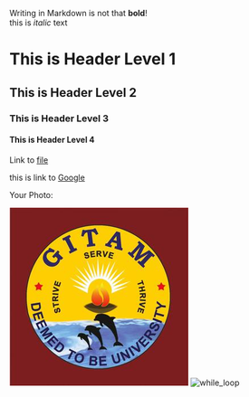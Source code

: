 Writing in Markdown is not that __bold__!  
 this is *italic* text


# This is Header Level 1  
## This is Header Level 2
### This is Header Level 3
#### This is Header Level 4      

Link to [file](File2.md)

this is link to [Google](https://www.google.co.in)

Your Photo:

![Pavankumar](gitamlogo.jpg)
![while_loop](https://user-images.githubusercontent.com/83009059/125635204-1166f8d1-4744-45fc-92bd-67479dc87ca0.png)
